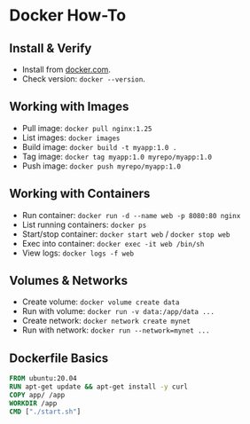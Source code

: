 # Docker How-To

## Install & Verify

- Install from [docker.com](https://docs.docker.com/get-docker/).
- Check version: `docker --version`.

## Working with Images

- Pull image: `docker pull nginx:1.25`
- List images: `docker images`
- Build image: `docker build -t myapp:1.0 .`
- Tag image: `docker tag myapp:1.0 myrepo/myapp:1.0`
- Push image: `docker push myrepo/myapp:1.0`

## Working with Containers

- Run container: `docker run -d --name web -p 8080:80 nginx`
- List running containers: `docker ps`
- Start/stop container: `docker start web` / `docker stop web`
- Exec into container: `docker exec -it web /bin/sh`
- View logs: `docker logs -f web`

## Volumes & Networks

- Create volume: `docker volume create data`
- Run with volume: `docker run -v data:/app/data ...`
- Create network: `docker network create mynet`
- Run with network: `docker run --network=mynet ...`

## Dockerfile Basics

```dockerfile
FROM ubuntu:20.04
RUN apt-get update && apt-get install -y curl
COPY app/ /app
WORKDIR /app
CMD ["./start.sh"]
```
